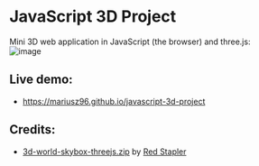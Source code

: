 # JavaScript 3D Project
Mini 3D web application in JavaScript (the browser) and three.js:<br/>![image](https://user-images.githubusercontent.com/62397363/81668737-61a3cb00-9445-11ea-8255-e6a913a5f719.png)

## Live demo:
- https://mariusz96.github.io/javascript-3d-project

## Credits:
- [3d-world-skybox-threejs.zip](3d-world-skybox-threejs.zip?raw=true) by [Red Stapler](https://github.com/theredstapler)
